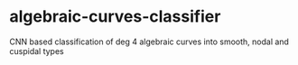 # algebraic-curves-classifier
CNN based classification of deg 4 algebraic curves into smooth, nodal and cuspidal types
